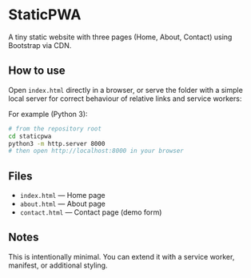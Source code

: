 StaticPWA
=========

A tiny static website with three pages (Home, About, Contact) using Bootstrap via CDN.

How to use
---------

Open `index.html` directly in a browser, or serve the folder with a simple local server for correct behaviour of relative links and service workers:

For example (Python 3):

```bash
# from the repository root
cd staticpwa
python3 -m http.server 8000
# then open http://localhost:8000 in your browser
```

Files
-----

- `index.html` — Home page
- `about.html` — About page
- `contact.html` — Contact page (demo form)

Notes
-----

This is intentionally minimal. You can extend it with a service worker, manifest, or additional styling.